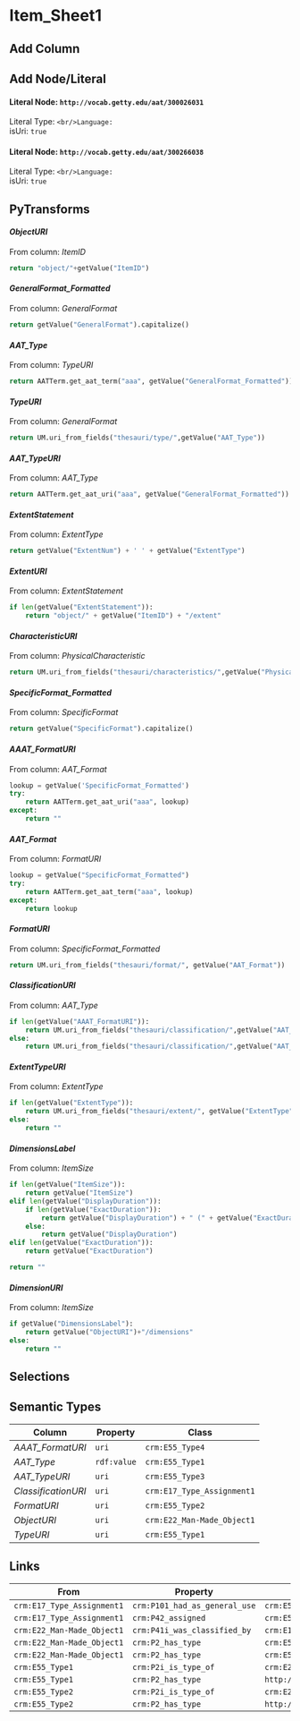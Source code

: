 # Item_Sheet1

## Add Column

## Add Node/Literal
#### Literal Node: `http://vocab.getty.edu/aat/300026031`
Literal Type: ``
<br/>Language: ``
<br/>isUri: `true`

#### Literal Node: `http://vocab.getty.edu/aat/300266038`
Literal Type: ``
<br/>Language: ``
<br/>isUri: `true`


## PyTransforms
#### _ObjectURI_
From column: _ItemID_
``` python
return "object/"+getValue("ItemID")
```

#### _GeneralFormat_Formatted_
From column: _GeneralFormat_
``` python
return getValue("GeneralFormat").capitalize()
```

#### _AAT_Type_
From column: _TypeURI_
``` python
return AATTerm.get_aat_term("aaa", getValue("GeneralFormat_Formatted"))
```

#### _TypeURI_
From column: _GeneralFormat_
``` python
return UM.uri_from_fields("thesauri/type/",getValue("AAT_Type"))
```

#### _AAT_TypeURI_
From column: _AAT_Type_
``` python
return AATTerm.get_aat_uri("aaa", getValue("GeneralFormat_Formatted"))
```

#### _ExtentStatement_
From column: _ExtentType_
``` python
return getValue("ExtentNum") + ' ' + getValue("ExtentType")
```

#### _ExtentURI_
From column: _ExtentStatement_
``` python
if len(getValue("ExtentStatement")):
    return "object/" + getValue("ItemID") + "/extent"
```

#### _CharacteristicURI_
From column: _PhysicalCharacteristic_
``` python
return UM.uri_from_fields("thesauri/characteristics/",getValue("PhysicalCharacteristic"))
```

#### _SpecificFormat_Formatted_
From column: _SpecificFormat_
``` python
return getValue("SpecificFormat").capitalize()
```

#### _AAAT_FormatURI_
From column: _AAT_Format_
``` python
lookup = getValue('SpecificFormat_Formatted')
try:
    return AATTerm.get_aat_uri("aaa", lookup)
except:
    return ""
```

#### _AAT_Format_
From column: _FormatURI_
``` python
lookup = getValue("SpecificFormat_Formatted")
try:
    return AATTerm.get_aat_term("aaa", lookup)
except:
    return lookup
```

#### _FormatURI_
From column: _SpecificFormat_Formatted_
``` python
return UM.uri_from_fields("thesauri/format/", getValue("AAT_Format"))
```

#### _ClassificationURI_
From column: _AAT_Type_
``` python
if len(getValue("AAAT_FormatURI")):
    return UM.uri_from_fields("thesauri/classification/",getValue("AAT_Type"), getValue("AAT_Format"))
else:
    return UM.uri_from_fields("thesauri/classification/",getValue("AAT_Type"))
```

#### _ExtentTypeURI_
From column: _ExtentType_
``` python
if len(getValue("ExtentType")):
    return UM.uri_from_fields("thesauri/extent/", getValue("ExtentType"))
else:
    return ""
```

#### _DimensionsLabel_
From column: _ItemSize_
``` python
if len(getValue("ItemSize")):
    return getValue("ItemSize")
elif len(getValue("DisplayDuration")):
    if len(getValue("ExactDuration")):
        return getValue("DisplayDuration") + " (" + getValue("ExactDuration") + ")"
    else:
        return getValue("DisplayDuration")
elif len(getValue("ExactDuration")):
    return getValue("ExactDuration")

return ""
```

#### _DimensionURI_
From column: _ItemSize_
``` python
if getValue("DimensionsLabel"):
    return getValue("ObjectURI")+"/dimensions"
else:
    return ""
```


## Selections

## Semantic Types
| Column | Property | Class |
|  ----- | -------- | ----- |
| _AAAT_FormatURI_ | `uri` | `crm:E55_Type4`|
| _AAT_Type_ | `rdf:value` | `crm:E55_Type1`|
| _AAT_TypeURI_ | `uri` | `crm:E55_Type3`|
| _ClassificationURI_ | `uri` | `crm:E17_Type_Assignment1`|
| _FormatURI_ | `uri` | `crm:E55_Type2`|
| _ObjectURI_ | `uri` | `crm:E22_Man-Made_Object1`|
| _TypeURI_ | `uri` | `crm:E55_Type1`|


## Links
| From | Property | To |
|  --- | -------- | ---|
| `crm:E17_Type_Assignment1` | `crm:P101_had_as_general_use` | `crm:E55_Type3`|
| `crm:E17_Type_Assignment1` | `crm:P42_assigned` | `crm:E55_Type4`|
| `crm:E22_Man-Made_Object1` | `crm:P41i_was_classified_by` | `crm:E17_Type_Assignment1`|
| `crm:E22_Man-Made_Object1` | `crm:P2_has_type` | `crm:E55_Type2`|
| `crm:E22_Man-Made_Object1` | `crm:P2_has_type` | `crm:E55_Type1`|
| `crm:E55_Type1` | `crm:P2i_is_type_of` | `crm:E22_Man-Made_Object1`|
| `crm:E55_Type1` | `crm:P2_has_type` | `http://vocab.getty.edu/aat/300026031`|
| `crm:E55_Type2` | `crm:P2i_is_type_of` | `crm:E22_Man-Made_Object1`|
| `crm:E55_Type2` | `crm:P2_has_type` | `http://vocab.getty.edu/aat/300266038`|
